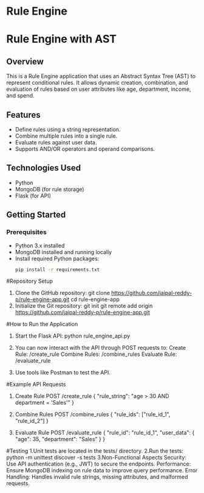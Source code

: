 # Rule Engine
# Rule Engine with AST

## Overview
This is a Rule Engine application that uses an Abstract Syntax Tree (AST) to represent conditional rules. It allows dynamic creation, combination, and evaluation of rules based on user attributes like age, department, income, and spend.

## Features
- Define rules using a string representation.
- Combine multiple rules into a single rule.
- Evaluate rules against user data.
- Supports AND/OR operators and operand comparisons.

## Technologies Used
- Python
- MongoDB (for rule storage)
- Flask (for API)

## Getting Started

### Prerequisites
- Python 3.x installed
- MongoDB installed and running locally
- Install required Python packages:
  ```bash
  pip install -r requirements.txt

#Repository Setup
1. Clone the GitHub repository:
git clone https://github.com/jaipal-reddy-p/rule-engine-app.git
cd rule-engine-app
2. Initialize the Git repository:
git init
git remote add origin https://github.com/jaipal-reddy-p/rule-engine-app.git

#How to Run the Application
1. Start the Flask API:
python rule_engine_api.py

2. You can now interact with the API through POST requests to:
Create Rule: /create_rule
Combine Rules: /combine_rules
Evaluate Rule: /evaluate_rule

3. Use tools like Postman to test the API.

#Example API Requests
1. Create Rule
POST /create_rule
{
  "rule_string": "age > 30 AND department = 'Sales'"
}

2. Combine Rules
POST /combine_rules
{
  "rule_ids": ["rule_id_1", "rule_id_2"]
}

3. Evaluate Rule
POST /evaluate_rule
{
  "rule_id": "rule_id_1",
  "user_data": {
    "age": 35,
    "department": "Sales"
  }
}


#Testing
1.Unit tests are located in the tests/ directory.
2.Run the tests:
python -m unittest discover -s tests
3.Non-Functional Aspects
Security: Use API authentication (e.g., JWT) to secure the endpoints.
Performance: Ensure MongoDB indexing on rule data to improve query performance.
Error Handling: Handles invalid rule strings, missing attributes, and malformed requests.
